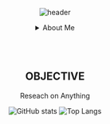 <div align="center">

<!-- Header -->
![header](https://capsule-render.vercel.app/api?type=venom&color=0:EEFF00,100:a82da8&height=300&text=Welcome&desc=to%20my%20record&fontSize=60&descSize=30&section=header&fontColor=535185)

<details>
<summary>About Me</summary>
<br><br>
<span>
  <img src="https://img.shields.io/badge/Python-322C2B?style=for-the-badge&logo=python&logoColor=FDDE55"/>
</span>
<span>
  <img src="https://img.shields.io/badge/typescript-322C2B?style=for-the-badge&logo=typescript&logoColor=3178C6"/>
</span>
<span>
  <img src="https://img.shields.io/badge/node.js-322C2B?style=for-the-badge&logo=nodedotjs&logoColor=5FA04E"/>
</span>
<span>
  <img src="https://img.shields.io/badge/html5-322C2B?style=for-the-badge&logo=html5&logoColor=E34F26"/>
</span>
<span>
  <img src="https://img.shields.io/badge/css3-322C2B?style=for-the-badge&logo=css3&logoColor=1572B6"/>
</span>
<span>
  <img src="https://img.shields.io/badge/Java-322C2B?style=for-the-badge&logo=Java&logoColor=C3002F"/>
</span>
<span>
  <img src="https://img.shields.io/badge/django-092E20?style=for-the-badge&logo=Java&logoColor=C3002F"/>
</span>
<span>
  <img src="https://img.shields.io/badge/mongodb-47A248?style=for-the-badge&logo=Java&logoColor=C3002F"/>
</span>
<span>
  <img src="https://img.shields.io/badge/git-F05032?style=for-the-badge&logo=Java&logoColor=C3002F"/>
</span>
<span>
  <img src="https://img.shields.io/badge/jupyter-F37626?style=for-the-badge&logo=Java&logoColor=C3002F"/>
</span>

</details>

<br><br>

## OBJECTIVE
Reseach on Anything


![GitHub stats](https://github-readme-stats.vercel.app/api?username=probationer070&show_icons=true&theme=apprentice&width=38%)
![Top Langs](https://github-readme-stats.vercel.app/api/top-langs/?username=probationer070&layout=donut&theme=apprentice)

</div>
